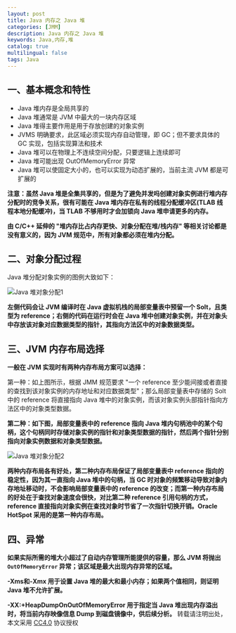 ```yaml
---
layout: post
title: Java 内存之 Java 堆
categories: [JMM]
description: Java 内存之 Java 堆
keywords: Java,内存,堆
catalog: true
multilingual: false
tags: Java
---
```


## 一、基本概念和特性

- Java 堆内存是全局共享的
- Java 堆通常是 JVM 中最大的一块内存区域
- Java 堆得主要作用是用于存放创建的对象实例
- JVMS 明确要求，此区域必须实现内存自动管理，即 GC；但不要求具体的 GC 实现，包括实现算法和技术
- Java 堆可以在物理上不连续空间分配，只要逻辑上连续即可
- Java 堆可能出现 OutOfMemoryError 异常
- Java 堆可以使固定大小的，也可以实现为动态扩展的，当前主流 JVM 都是可扩展的

<!--more-->

**注意：虽然 Java 堆是全集共享的，但是为了避免并发吗创建对象实例进行堆内存分配时的竞争关系，很有可能在 Java 堆内存在私有的线程分配缓冲区(TLAB 线程本地分配缓冲)，当 TLAB 不够用时才会加锁向 Java 堆申请更多的内存。**

**由 C/C++ 延伸的 "堆内存比占内存更快、对象分配在堆/栈内存" 等相关讨论都是没有意义的，因为 JVM 规范中，所有对象都必须在堆内分配。**

## 二、对象分配过程

Java 堆分配对象实例的图例大致如下：

![Java 堆对象分配1](https://mritd.b0.upaiyun.com/markdown/hexo_java_jmm_heap1.png)

**左侧代码会让 JVM 编译时在 Java 虚拟机栈的局部变量表中预留一个 Solt，且类型为 reference；右侧的代码在运行时会在 Java 堆中创建对象实例，并在对象头中存放该对象对应数据类型的指针，其指向方法区中的对象数据类型。**

## 三、JVM 内存布局选择

**一般在 JVM 实现时有两种内存布局方案可以选择：**

第一种：如上图所示，根据 JMM 规范要求 "一个 reference 至少能间接或者直接的查找到该对象实例的内存地址和对应数据类型"；那么局部变量表中存储的 Solt 中的 reference 将直接指向 Java 堆中的对象实例，而该对象实例头部指针指向方法区中的对象类型数据。

**第二种：如下图，局部变量表中的 reference 指向 Java 堆内句柄池中的某个句柄，这个句柄同时存储对象实例的指针和对象类型数据的指针，然后两个指针分别指向对象实例数据和对象类型数据。**

![Java 堆对象分配2](https://mritd.b0.upaiyun.com/markdown/hexo_java_jmm_heap2.png)


**两种内存布局各有好处，第二种内存布局保证了局部变量表中 reference 指向的稳定性，因为其一直指向 Java 堆中的句柄，当 GC 时对象的频繁移动导致对象内存地址移动时，不会影响局部变量表中的 reference 的改变；而第一种内存布局的好处在于查找对象速度会很快，对比第二种 reference 引用句柄的方式，reference 直接指向对象实例在查找对象时节省了一次指针切换开销。Oracle HotSpot 采用的是第一种内存布局。**

## 四、异常

**如果实际所需的堆大小超过了自动内存管理所能提供的容量，那么 JVM 将抛出 `OutOfMemoryError` 异常；该区域是最大出现内存异常的区域。**

**-Xms和-Xmx 用于设置 Java 堆的最大和最小内存；如果两个值相同，则证明 Java 堆不允许扩展。**

**-XX:+HeapDumpOnOutOfMemoryError 用于指定当 Java 堆出现内存溢出时，将当前内存映像信息 Dump 到磁盘镜像中，供后续分析。**
转载请注明出处，本文采用 [CC4.0](http://creativecommons.org/licenses/by-nc-nd/4.0/) 协议授权
